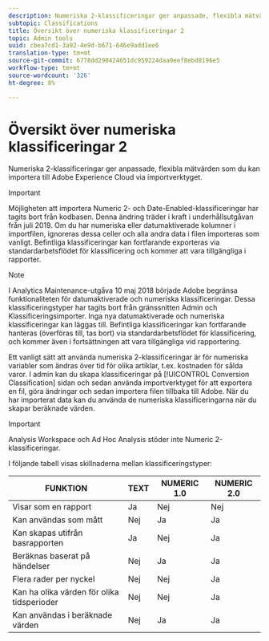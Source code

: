 ```yaml
---
description: Numeriska 2-klassificeringar ger anpassade, flexibla mätvärden som du kan importera till Adobe Experience Cloud via importverktyget.
subtopic: Classifications
title: Översikt över numeriska klassificeringar 2
topic: Admin tools
uuid: cbea7cd1-3a92-4e9d-b671-646e9add1ee6
translation-type: tm+mt
source-git-commit: 6778dd290424651dc959224daa0eef8ebd8196e5
workflow-type: tm+mt
source-wordcount: '326'
ht-degree: 8%

---
```



# Översikt över numeriska klassificeringar 2

Numeriska 2-klassificeringar ger anpassade, flexibla mätvärden som du kan importera till Adobe Experience Cloud via importverktyget.

>[!IMPORTANT]
>
>Möjligheten att importera Numeric 2- och Date-Enabled-klassificeringar har tagits bort från kodbasen. Denna ändring träder i kraft i underhållsutgåvan från juli 2019. Om du har numeriska eller datumaktiverade kolumner i importfilen, ignoreras dessa celler och alla andra data i filen importeras som vanligt. Befintliga klassificeringar kan fortfarande exporteras via standardarbetsflödet för klassificering och kommer att vara tillgängliga i rapporter.

>[!NOTE]
>
>I Analytics Maintenance-utgåva 10 maj 2018 började Adobe begränsa funktionaliteten för datumaktiverade och numeriska klassificeringar. Dessa klassificeringstyper har tagits bort från gränssnitten Admin och Klassificeringsimporter. Inga nya datumaktiverade och numeriska klassificeringar kan läggas till. Befintliga klassificeringar kan fortfarande hanteras (överföras till, tas bort) via standardarbetsflödet för klassificering, och kommer även i fortsättningen att vara tillgängliga vid rapportering.

Ett vanligt sätt att använda numeriska 2-klassificeringar är för numeriska variabler som ändras över tid för olika artiklar, t.ex. kostnaden för sålda varor. I admin kan du skapa klassificeringar på [!UICONTROL Conversion Classification] sidan och sedan använda importverktyget för att exportera en fil, göra ändringar och sedan importera filen tillbaka till Adobe. När du har importerat data kan du använda de numeriska klassificeringarna när du skapar beräknade värden.

>[!IMPORTANT]
>
>Analysis Workspace och Ad Hoc Analysis stöder inte Numeric 2-klassificeringar.

I följande tabell visas skillnaderna mellan klassificeringstyper:

| FUNKTION | TEXT | NUMERIC 1.0 | NUMERIC 2.0 |
|---|---|---|---|
| Visar som en rapport | Ja | Nej | Nej |
| Kan användas som mått | Nej | Ja | Ja |
| Kan skapas utifrån basrapporten | Ja | Nej | Ja |
| Beräknas baserat på händelser | Nej | Ja | Ja |
| Flera rader per nyckel | Nej | Nej | Ja |
| Kan ha olika värden för olika tidsperioder | Nej | Nej | Ja |
| Kan användas i beräknade värden | Nej | Ja | Ja |

